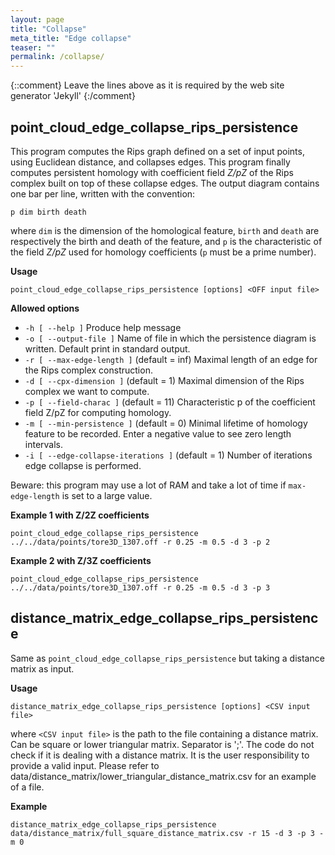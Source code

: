 ```yaml
---
layout: page
title: "Collapse"
meta_title: "Edge collapse"
teaser: ""
permalink: /collapse/
---
```

{::comment}
Leave the lines above as it is required by the web site generator 'Jekyll'
{:/comment}


## point_cloud_edge_collapse_rips_persistence ##
This program computes the Rips graph defined on a set of input points, using Euclidean distance, and collapses edges.
This program finally computes persistent homology with coefficient field *Z/pZ* of the Rips complex built on top of these collapse edges.
The output diagram contains one bar per line, written with the convention:

`p dim birth death`

where `dim` is the dimension of the homological feature, `birth` and `death` are respectively the birth and death of the feature, and `p` is the characteristic of the field *Z/pZ* used for homology coefficients (`p` must be a prime number).

**Usage**

`point_cloud_edge_collapse_rips_persistence [options] <OFF input file>`

**Allowed options**

* `-h [ --help ]` Produce help message
* `-o [ --output-file ]` Name of file in which the persistence diagram is written. Default print in standard output.
* `-r [ --max-edge-length ]` (default = inf) Maximal length of an edge for the Rips complex construction.
* `-d [ --cpx-dimension ]` (default = 1) Maximal dimension of the Rips complex we want to compute.
* `-p [ --field-charac ]` (default = 11)     Characteristic p of the coefficient field Z/pZ for computing homology.
* `-m [ --min-persistence ]` (default = 0) Minimal lifetime of homology feature to be recorded. Enter a negative value to see zero length intervals.
* `-i [ --edge-collapse-iterations ]` (default = 1) Number of iterations edge collapse is performed.

Beware: this program may use a lot of RAM and take a lot of time if `max-edge-length` is set to a large value.

**Example 1 with Z/2Z coefficients**

`point_cloud_edge_collapse_rips_persistence ../../data/points/tore3D_1307.off -r 0.25 -m 0.5 -d 3 -p 2`

**Example 2 with Z/3Z coefficients**

`point_cloud_edge_collapse_rips_persistence ../../data/points/tore3D_1307.off -r 0.25 -m 0.5 -d 3 -p 3`


## distance_matrix_edge_collapse_rips_persistence ##

Same as `point_cloud_edge_collapse_rips_persistence` but taking a distance matrix as input.

**Usage**

`distance_matrix_edge_collapse_rips_persistence [options] <CSV input file>`

where
`<CSV input file>` is the path to the file containing a distance matrix. Can be square or lower triangular matrix. Separator is ';'.
The code do not check if it is dealing with a distance matrix. It is the user responsibility to provide a valid input.
Please refer to data/distance_matrix/lower_triangular_distance_matrix.csv for an example of a file.

**Example**

`distance_matrix_edge_collapse_rips_persistence data/distance_matrix/full_square_distance_matrix.csv -r 15 -d 3 -p 3 -m 0`

